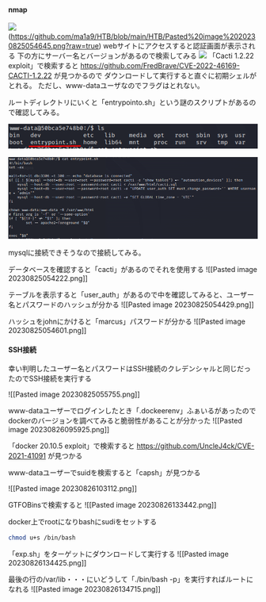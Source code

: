 #### nmap
![](/images/20230825054645.png)(https://github.com/ma1a9/HTB/blob/main/HTB/Pasted%20image%2020230825054645.png?raw=true)
webサイトにアクセスすると認証画面が表示される
下の方にサーバー名とバージョンがあるので検索してみる
![](20230824061130.png)
「Cacti 1.2.22 exploit」で検索すると
https://github.com/FredBrave/CVE-2022-46169-CACTI-1.2.22 が見つかるので
ダウンロードして実行すると直ぐに初期シェルがとれる。
ただし、www-dataユーザなのでフラグはとれない。

ルートディレクトリにいくと「entrypointo.sh」という謎のスクリプトがあるので確認してみる。

![Pasted image 20230825053754.png](https://github.com/ma1a9/HTB/blob/main/HTB/Pasted%20image%2020230825053754.png?raw=true)

![Pasted image 20230825053836.png](https://github.com/ma1a9/HTB/blob/main/HTB/Pasted%20image%2020230825053836.png?raw=true)

mysqlに接続できそうなので接続してみる。

データベースを確認すると「cacti」があるのでそれを使用する
![[Pasted image 20230825054222.png]]

テーブルを表示すると「user_auth」があるので中を確認してみると、ユーザー名とパスワードのハッシュが分かる
![[Pasted image 20230825054429.png]]

ハッシュをjohnにかけると「marcus」パスワードが分かる
![[Pasted image 20230825054601.png]]

#### SSH接続
幸い判明したユーザー名とパスワードはSSH接続のクレデンシャルと同じだったのでSSH接続を実行する

![[Pasted image 20230825055755.png]]

www-dataユーザーでログインしたとき「.dockeerenv」ふぁいるがあったので
dockerのバージョンを調べてみると脆弱性があることが分かった
![[Pasted image 20230826095925.png]]

「docker 20.10.5 exploit」で検索すると
https://github.com/UncleJ4ck/CVE-2021-41091 が見つかる

www-dataユーザーでsuidを検索すると「capsh」が見つかる

![[Pasted image 20230826103112.png]]

GTFOBinsで検索すると
![[Pasted image 20230826133442.png]]

docker上でrootになりbashにsudiをセットする
```bash
chmod u+s /bin/bash
```

「exp.sh」をターゲットにダウンロードして実行する
![[Pasted image 20230826134425.png]]

最後の行の/var/lib・・・にいどうして「./bin/bash -p」を実行すればルートになれる
![[Pasted image 20230826134715.png]]

